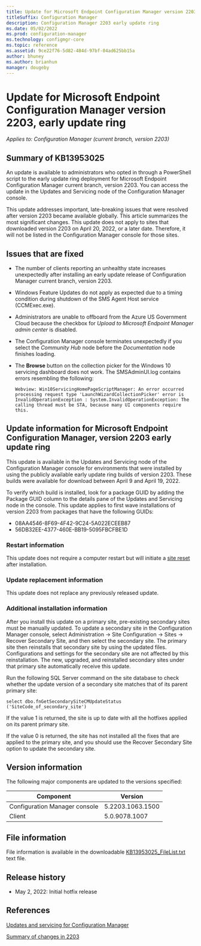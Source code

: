 ```yaml
---
title: Update for Microsoft Endpoint Configuration Manager version 2203, early update ring
titleSuffix: Configuration Manager
description: Configuration Manager 2203 early update ring
ms.date: 05/02/2022
ms.prod: configuration-manager
ms.technology: configmgr-core
ms.topic: reference
ms.assetid: 9ce22f76-5d82-484d-97bf-04ad625bb15a
author: bhuney
ms.author: brianhun
manager: dougeby
---
```

# Update for Microsoft Endpoint Configuration Manager version 2203, early update ring

*Applies to: Configuration Manager (current branch, version 2203)*
## Summary of KB13953025 
An update is available to administrators who opted in through a PowerShell script to the early update ring deployment for Microsoft Endpoint Configuration Manager current branch, version 2203. You can access the update in the Updates and Servicing node of the Configuration Manager console.

This update addresses important, late-breaking issues that were resolved after version 2203 became available globally. This article summarizes the most significant changes.
This update does not apply to sites that downloaded version 2203 on April 20, 2022, or a later date. Therefore, it will not be listed in the Configuration Manager console for those sites.

## Issues that are fixed
<!-- 13969954 -->
- The number of clients reporting an unhealthy state increases unexpectedly after installing an early update release of Configuration Manager current branch, version 2203.

<!-- 13985659 -->
- Windows Feature Updates do not apply as expected due to a timing condition during shutdown of the SMS Agent Host service (CCMExec.exe).

<!-- 13957165 -->
- Administrators are unable to offboard from the Azure US Government Cloud because the checkbox for *Upload to Microsoft Endpoint Manager admin center* is disabled.

<!-- 13990381 -->
- The Configuration Manager console terminates unexpectedly if you select the *Community Hub* node before the *Documentation* node finishes loading.

<!-- 14106553 -->
- The **Browse** button on the collection picker for the Windows 10 servicing dashboard does not work. The SMSAdminUI.log contains errors resembling the following:
   ```text
   Webview: Win10ServicingHomePageScriptManager: An error occurred processing request type 'LaunchWizardCollectionPicker' error is InvalidOperationException : System.InvalidOperationException: The calling thread must be STA, because many UI components require this.
   ```

## Update information for Microsoft Endpoint Configuration Manager, version 2203 early update ring
<!-- TEMPLATE: The two dates below = when fast ring was first released and when slow ring made available -->
This update is available in the Updates and Servicing node of the Configuration Manager console for environments that were installed by using the publicly available early update ring builds of version 2203. These builds were available for download between April 9 and April 19, 2022.

To verify which build is installed, look for a package GUID by adding the Package GUID column to the details pane of the Updates and Servicing node in the console. This update applies to first wave installations of version 2203 from packages that have the following GUIDs:

- 08AA4546-8F69-4F42-9C24-5A022ECEEB87
- 56DB32EE-4377-460E-BB19-5095FBCFBE1D

### Restart information
This update does not require a computer restart but will initiate a [site reset](../../core/servers/manage/modify-your-infrastructure.md#bkmk_reset) after installation.

### Update replacement information
This update does not replace any previously released update.

### Additional installation information
After you install this update on a primary site, pre-existing secondary sites must be manually updated. To update a secondary site in the Configuration Manager console, select Administration -> Site Configuration -> Sites -> Recover Secondary Site, and then select the secondary site. The primary site then reinstalls that secondary site by using the updated files. Configurations and settings for the secondary site are not affected by this reinstallation. The new, upgraded, and reinstalled secondary sites under that primary site automatically receive this update.

Run the following SQL Server command on the site database to check whether the update version of a secondary site matches that of its parent primary site:
   ```code
   select dbo.fnGetSecondarySiteCMUpdateStatus ('SiteCode_of_secondary_site')
   ```
If the value 1 is returned, the site is up to date with all the hotfixes applied on its parent primary site.

If the value 0 is returned, the site has not installed all the fixes that are applied to the primary site, and you should use the Recover Secondary Site option to update the secondary site.

## Version information
The following major components are updated to the versions specified:

|Component |Version |
|---|---|
| Configuration Manager console | 5.2203.1063.1500 |
| Client | 5.0.9078.1007 |

## File information
File information is available in the downloadable [KB13953025_FileList.txt](https://aka.ms/KB13953025_FileList) text file.

## Release history
- May 2, 2022: Initial hotfix release

## References
[Updates and servicing for Configuration Manager](../../core/servers/manage/updates.md)

[Summary of changes in 2203](../../hotfix/2203/13174460.md)